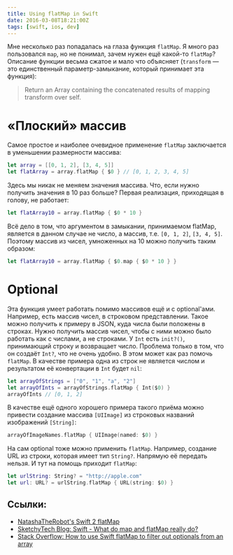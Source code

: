 ```yaml
---
title: Using flatMap in Swift
date: 2016-03-08T18:21:00Z
tags: [swift, ios, dev]
---
```


Мне несколько раз попадалась на глаза функция `flatMap`. Я много раз пользовался `map`, но не понимал, зачем нужен ещё какой-то `flatMap`? Описание функции весьма сжатое и мало что объясняет (`transform` — это единственный параметр-замыкание, который принимает эта функция):

> Return an Array containing the concatenated results of mapping transform over self.

# «Плоский» массив

Самое простое и наиболее очевидное применение `flatMap` заключается в уменьшении размерности массива:

```swift
let array = [[0, 1, 2], [3, 4, 5]]
let flatArray = array.flatMap { $0 } // [0, 1, 2, 3, 4, 5]
```

Здесь мы никак не меняем значения массива. Что, если нужно получить значения в 10 раз больше? Первая реализация, приходящая в голову, не работает:

```swift
let flatArray10 = array.flatMap { $0 * 10 }
```

Всё дело в том, что аргументом в замыкании, принимаемом flatMap, является в данном случае не число, а массив, т.е. `[0, 1, 2]`, `[3, 4, 5]`. Поэтому массив из чисел, умноженных на 10 можно получить таким образом:

```swift
let flatArray10 = array.flatMap { $0.map { $0 * 10 } }
```

# Optional

Эта функция умеет работать помимо массивов ещё и с optional'ами. Например, есть массив чисел, в строковом представлении. Такое можно получить к примеру в JSON, куда числа были положены в строках. Нужно получить массив чисел, чтобы с ними можно было работать как с числами, а не строками. У `Int` есть `init?()`, принимающий строку и возвращает число. Проблема только в том, что он создаёт `Int?`, что не очень удобно. В этом может как раз помочь `flatMap`. В качестве примера одна из строк не является числом и результатом её конвертации в `Int` будет `nil`:

```swift
let arrayOfStrings = ["0", "1", "a", "2"]
let arrayOfInts = arrayOfStrings.flatMap { Int($0) }
arrayOfInts // [0, 1, 2]
```

В качестве ещё одного хорошего примера такого приёма можно привести создание массива `[UIImage]` из строковых названий изображений `[String]`:

```swift
arrayOfImageNames.flatMap { UIImage(named: $0) }
```

На сам optional тоже можно применить `flatMap`. Например, создание URL из строки, которая имеет тип `String?`. Напрямую её передать нельзя. И тут на помощь приходит `flatMap`:

```swift
let urlString: String? = "http://apple.com"
let url: URL? = urlString.flatMap { URL(string: $0) }
```

## Ссылки:

- [NatashaTheRobot's Swift 2 flatMap](https://www.natashatherobot.com/swift-2-flatmap/)
- [SketchyTech Blog: Swift - What do map and flatMap really do?](http://sketchytech.blogspot.ru/2015/06/swift-what-do-map-and-flatmap-really-do.html)
- [Stack Overflow: How to use Swift flatMap to filter out optionals from an array](http://stackoverflow.com/questions/29870365/how-to-use-swift-flatmap-to-filter-out-optionals-from-an-array)
